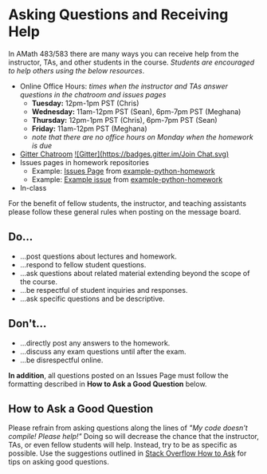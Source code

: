 # Asking Questions and Receiving Help 

In AMath 483/583 there are many ways you can receive help from the instructor, TAs, and other students in the course. *Students are encouraged to help others using the below resources*.

* Online Office Hours: *times when the instructor and TAs answer questions in the chatroom and issues pages*
  * **Tuesday:** 12pm-1pm PST (Chris)
  * **Wednesday:** 11am-12pm PST (Sean), 6pm-7pm PST (Meghana)
  * **Thursday:** 12pm-1pm PST (Chris), 6pm-7pm PST (Sean)
  * **Friday:** 11am-12pm PST (Meghana)
  * *note that there are no office hours on Monday when the homework is due*
* [Gitter Chatroom](https://gitter.im/uwhpsc-2016/uwhpsc-2016?utm_source=share-link&utm_medium=link&utm_campaign=share-link) [![Gitter](https://badges.gitter.im/Join Chat.svg)](https://gitter.im/uwhpsc-2016/uwhpsc-2016?utm_source=share-link&utm_medium=link&utm_campaign=share-link)
* Issues pages in homework repositories
  * Example: [Issues Page](https://github.com/uwhpsc-2016/example-python-homework/issues) from [example-python-homework](https://github.com/uwhpsc-2016/example-python-homework)
  * Example: [Example issue](https://github.com/uwhpsc-2016/example-python-homework/issues/1) from [example-python-homework](https://github.com/uwhpsc-2016/example-python-homework)
* In-class

For the benefit of fellow students, the instructor, and teaching assistants please follow these general rules when posting on the message board.
 
## Do...
* ...post questions about lectures and homework.
* ...respond to fellow student questions.
* ...ask questions about related material extending beyond the scope of the course.
* ...be respectful of student inquiries and responses.
* ...ask specific questions and be descriptive.
 
## Don't...
* ...directly post any answers to the homework.
* ...discuss any exam questions until after the exam.
* ...be disrespectful online.

**In addition**, all questions posted on an Issues Page must follow the formatting described in **How to Ask a Good Question** below.

## How to Ask a Good Question

Please refrain from asking questions along the lines of *"My code doesn't compile! Please help!"* Doing so will decrease the chance that the instructor, TAs, or even fellow students will help. Instead, try to be as specific as possible. Use the suggestions outlined in [Stack Overflow How to Ask](http://stackoverflow.com/questions/ask/advice?) for tips on asking good questions.
